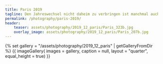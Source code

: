 ```yaml
---
title: Paris 2019
tagline: Den Jahreswechsel nicht daheim zu verbringen ist manchmal auch ganz schön, und so ging es rund um Silvester 2019 in die französische Hauptstadt.  
permalink: /photography/paris-2019/
header:
    teaser: assets/photography/2019_12_paris/Paris_323b.jpg
    overlay_image: assets/photography/2019_12_paris/Paris_207b.jpg
---
```


{% set gallery = "/assets/photography/2019_12_paris" | getGalleryFromDir %}
{{ imageGallery(
    images = gallery,
    caption = null,
    layout = "quarter",
    equal_height = true) }}